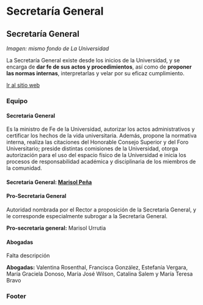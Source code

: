 # Secretaría General

## Secretaría General

_Imagen: mismo fondo de La Universidad_

La Secretaría General existe desde los inicios de la Universidad, y se encarga de **dar fe de sus actos y procedimientos**, así como de **proponer las normas internas**, interpretarlas y velar por su eficaz cumplimiento.

[Ir al sitio web](http://secretariageneral.uc.cl/)

### Equipo

#### Secretaria General

Es la ministro de Fe de la Universidad, autorizar los actos administrativos y certificar los hechos de la vida universitaria. Además, propone la normativa interna, realiza las citaciones del Honorable Consejo Superior y del Foro Universitario; preside distintas comisiones de la Universidad, otorga autorización para el uso del espacio físico de la Universidad e inicia los procesos de responsabilidad académica y disciplinaria de los miembros de la comunidad.

#### Secretaria General: [Marisol Peña](secretaria-general.md)

#### Pro-Secretaria General

Autoridad nombrada por el Rector a proposición de la Secretaría General, y le corresponde especialmente subrogar a la Secretaria General. 

**Pro-secretaria general:** Marisol Urrutia

#### Abogadas

Falta descripción

**Abogadas:** Valentina Rosenthal, Francisca González, Estefanía Vergara, María Graciela Donoso, María José Wilson, Catalina Salem y María Teresa Bravo



### Footer



#### 


